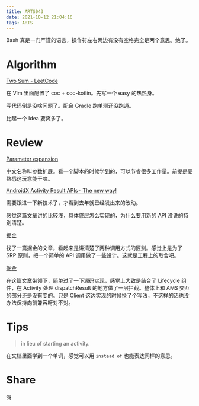 ```yaml
---
title: ARTS043
date: 2021-10-12 21:04:16
tags: ARTS
---
```


Bash 真是一门严谨的语言，操作符左右两边有没有空格完全是两个意思。绝了。

<!--more-->

# Algorithm

[Two Sum - LeetCode](https://leetcode.com/problems/two-sum/)

在 Vim 里面配置了 coc + coc-kotlin。先写一个 easy 的热热身。

写代码倒是没啥问题了。配合 Gradle 跑单测还没跑通。

比起一个 Idea 要爽多了。

# Review

[Parameter expansion](https://wiki.bash-hackers.org/syntax/pe#parameter_expansion)

中文名称叫参数扩展。看一个脚本的时候学到的，可以节省很多工作量。前提是要熟悉这玩意能干啥。

[AndroidX Activity Result APIs -  The new way!](https://medium.com/droid-log/androidx-activity-result-apis-the-new-way-7cfc949a803c)

需要跟进一下新技术了，才看到去年就已经发出来的改动。

感觉这篇文章讲的比较浅，具体底层怎么实现的，为什么要用新的 API 没说的特别清楚。

[掘金](https://juejin.cn/post/6887743061309587463)

找了一篇掘金的文章，看起来是讲清楚了两种调用方式的区别。感觉上是为了 SRP 原则，把一个简单的 API 调用做了一些设计。这就是工程上的取舍吧。

[掘金](https://juejin.cn/post/6959818308644241422)

在这篇文章带领下，简单过了一下源码实现，感觉上大致是结合了 Lifecycle 组件，在 Activity 处理 dispatchResult 的地方做了一层拦截。整体上和 AMS 交互的部分还是没有变的。只是 Client 这边实现的时候换了个写法，不这样的话也没办法保持向前兼容呀对不对。

# Tips

> in lieu of starting an activity.
>

在文档里面学到一个单词，感觉可以用 `instead of` 也能表达同样的意思。

# Share

鸽
